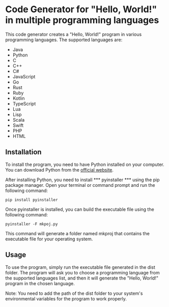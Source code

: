 # Code Generator for "Hello, World!" in multiple programming languages
This code generator creates a "Hello, World!" program in various programming languages. The supported languages are:

- Java
- Python
- C
- C++
- C#
- JavaScript
- Go
- Rust
- Ruby
- Kotlin
- TypeScript
- Lua
- Lisp
- Scala
- Swift
- PHP
- HTML


## Installation
To install the program, you need to have Python installed on your computer. You can download Python from the [official website](https://www.python.org/downloads/).

After installing Python, you need to install *** pyinstaller ***  using the pip package manager. Open your terminal or command prompt and run the following command:

`pip install pyinstaller`

Once pyinstaller is installed, you can build the executable file using the following command:

`pyinstaller -F mkpoj.py`

This command will generate a folder named mkproj that contains the executable file for your operating system.

## Usage
To use the program, simply run the executable file generated in the dist folder. The program will ask you to choose a programming language from the supported languages list, and then it will generate the "Hello, World!" program in the chosen language.

Note: You need to add the path of the dist folder to your system's environmental variables for the program to work properly.